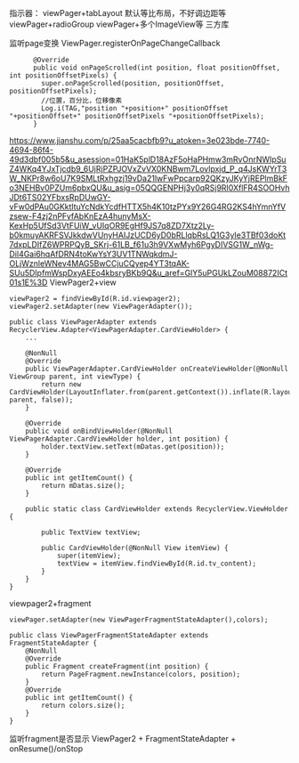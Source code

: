 
指示器：
viewPager+tabLayout 默认等比布局，不好调边距等
viewPager+radioGroup  viewPager+多个ImageView等
三方库

监听page变换
ViewPager.registerOnPageChangeCallback
```
      @Override
      public void onPageScrolled(int position, float positionOffset, int positionOffsetPixels) {
        super.onPageScrolled(position, positionOffset, positionOffsetPixels);
        //位置，百分比，位移像素
        Log.i(TAG,"position "+position+" positionOffset "+positionOffset+" positionOffsetPixels "+positionOffsetPixels);
      }
```

https://www.jianshu.com/p/25aa5cacbfb9?u_atoken=3e023bde-7740-4694-86f4-49d3dbf005b5&u_asession=01HaK5plD18AzF5oHaPHmw3mRvOnrNWIpSuZ4WKq4YJxTjcdb9_6UjRjPZPJOVxZvVX0KNBwm7Lovlpxjd_P_q4JsKWYrT3W_NKPr8w6oU7K9SMLtRxhgzj19vDa21lwFwPpcarp92QKzyJKyYjREPlmBkFo3NEHBv0PZUm6pbxQU&u_asig=05QQGENPHj3y0qRSj9RI0XflFR4SOOHvhJDt6TS02YFbxsRpDUwGY-vFw0dPAu0GKktltuYcNdkYcdfHTTX5h4K10tzPYx9Y26G4RG2KS4hYmnYfVzsew-F4zj2nPFyfAbKnEzA4hunyMsX-KexHp5UfSd3VtFUiW_vUIqOR9EgHf9JS7q8ZD7Xtz2Ly-b0kmuyAKRFSVJkkdwVUnyHAIJzUCD6yD0bRLlqbRsLQ1G3yIe3TBf03doKt7dxpLDIfZ6WPRPQyB_SKrj-61LB_f61u3h9VXwMyh6PgyDIVSG1W_nWg-Dil4Gai6hqAfDRN4toKwYsY3UV1TNWqkdmJ-OLjWznleWNev4MAG5BwCCjuCQyep4YT3tqAK-SUu5DIpfmWspDxyAEEo4kbsryBKb9Q&u_aref=GlY5uPGUkLZouM08872ICt01s1E%3D
ViewPager2+view
```
viewPager2 = findViewById(R.id.viewpager2);
viewPager2.setAdapter(new ViewPagerAdapter());

public class ViewPagerAdapter extends RecyclerView.Adapter<ViewPagerAdapter.CardViewHolder> {
    ...

    @NonNull
    @Override
    public ViewPagerAdapter.CardViewHolder onCreateViewHolder(@NonNull ViewGroup parent, int viewType) {
        return new CardViewHolder(LayoutInflater.from(parent.getContext()).inflate(R.layout.view_item, parent, false));
    }

    @Override
    public void onBindViewHolder(@NonNull ViewPagerAdapter.CardViewHolder holder, int position) {
        holder.textView.setText(mDatas.get(position));
    }

    @Override
    public int getItemCount() {
        return mDatas.size();
    }

    public static class CardViewHolder extends RecyclerView.ViewHolder {

        public TextView textView;

        public CardViewHolder(@NonNull View itemView) {
            super(itemView);
            textView = itemView.findViewById(R.id.tv_content);
        }
    }
}
```
viewpager2+fragment
```
viewPager.setAdapter(new ViewPagerFragmentStateAdapter(),colors);

public class ViewPagerFragmentStateAdapter extends FragmentStateAdapter {
    @NonNull
    @Override
    public Fragment createFragment(int position) {
        return PageFragment.newInstance(colors, position);
    }
    @Override
    public int getItemCount() {
        return colors.size();
    }
}
```


监听fragment是否显示
ViewPager2 + FragmentStateAdapter + onResume()/onStop